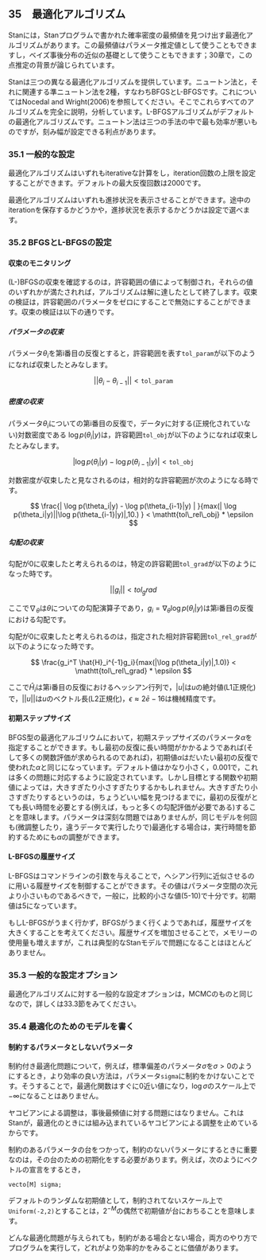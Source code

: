 ## 35　最適化アルゴリズム

Stanには，Stanプログラムで書かれた確率密度の最頻値を見つけ出す最適化アルゴリズムがあります。この最頻値はパラメータ推定値として使うこともできますし，ベイズ事後分布の近似の基礎として使うこともできます；30章で，この点推定の背景が論じられています。

Stanは三つの異なる最適化アルゴリズムを提供しています。ニュートン法と，それに関連する準ニュートン法を2種，すなわちBFGSとL-BFGSです。これについてはNocedal and Wright(2006)を参照してください。そこでこれらすべてのアルゴリズムを完全に説明，分析しています。L-BFGSアルゴリズムがデフォルトの最適化アルゴリズムです。ニュートン法は三つの手法の中で最も効率が悪いものですが，刻み幅が設定できる利点があります。

### 35.1 一般的な設定

最適化アルゴリズムはいずれもiterativeな計算をし，iteration回数の上限を設定することができます。デフォルトの最大反復回数は2000です。

最適化アルゴリズムはいずれも進捗状況を表示させることができます。途中のiterationを保存するかどうかや，進捗状況を表示するかどうかは設定で選べます。

### 35.2 BFGSとL-BFGSの設定

#### 収束のモニタリング

(L-)BFGSの収束を確認するのは，許容範囲の値によって制御され，それらの値のいずれかが満たされれば，アルゴリズムは解に達したとして終了します。収束の検証は，許容範囲のパラメータをゼロにすることで無効にすることができます。収束の検証は以下の通りです。

##### パラメータの収束

パラメータ$\theta_i$を第i番目の反復とすると，許容範囲を表す`tol_param`が以下のようになれば収束したとみなします。

$$|| \theta_i - \theta_{i-1} || < \mathtt{tol\_param} $$

##### 密度の収束

パラメータ$\theta_i$についての第i番目の反復で，データ$y$に対する(正規化されていない)対数密度である $\log p(\theta_i | y)$は，許容範囲`tol_obj`が以下のようになれば収束したとみなします。

$$ | \log p(\theta_i|y) - \log p(\theta_{i-1}|y) | < \mathtt{tol\_obj} $$

対数密度が収束したと見なされるのは，相対的な許容範囲が次のようになる時です。

$$ \frac{| \log p(\theta_i|y) - \log p(\theta_{i-1}|y) | }{max(| \log p(\theta_i|y)||\log p(\theta_{i-1}|y)|,10.) } < \mathtt{tol\_rel\_obj} * \epsilon $$

##### 勾配の収束

勾配が0に収束したと考えられるのは，特定の許容範囲`tol_grad`が以下のようになった時です。

$$ ||g_i|| < tol_grad $$

ここで$\nabla_{\theta}$は$\theta$についての勾配演算子であり，$g_i = \nabla_{\theta} \log p(\theta_i | y)$は第i番目の反復における勾配です。

勾配が0に収束したと考えられるのは，指定された相対許容範囲`tol_rel_grad`が以下のようになった時です。

$$ \frac{g_i^T \hat{H}_i^{-1}g_i}{max(|\log p(\theta_i|y)|,1.0)} < \mathtt{tol\_rel\_grad} * \epsilon $$

ここで$\hat{H}_i$は第i番目の反復におけるヘッシアン行列で，$|u|$は$u$の絶対値(L1正規化)で，$||u||$は$u$のベクトル長(L2正規化)，$\epsilon \approx 2\bar{e} - 16$は機械精度です。

#### 初期ステップサイズ

BFGS型の最適化アルゴリウムにおいて，初期ステップサイズのパラメータ$\alpha$を指定することができます。もし最初の反復に長い時間がかかるようであれば(そして多くの関数評価が求められるのであれば)，初期値$\alpha$はだいたい最初の反復で使われた$\alpha$と同じになっています。デフォルト値はかなり小さく，0.001で，これは多くの問題に対応するように設定されています。しかし目標とする関数や初期値によっては，大きすぎたり小さすぎたりするかもしれません。大きすぎたり小さすぎたりするというのは，ちょうどいい幅を見つけるまでに，最初の反復がとても長い時間を必要とする(例えば，もっと多くの勾配評価が必要である)することを意味します。パラメータは深刻な問題ではありませんが，同じモデルを何回も(微調整したり，違うデータで実行したりで)最適化する場合は，実行時間を節約するためにも$\alpha$の調整ができます。

#### L-BFGSの履歴サイズ

L-BFGSはコマンドラインの引数を与えることで，へシアン行列に近似させるのに用いる履歴サイズを制御することができます。その値はパラメータ空間の次元より小さいものであるべきで，一般に，比較的小さな値(5-10)で十分です。初期値は5になっています。

もしL-BFGSがうまく行かず，BFGSがうまく行くようであれば，履歴サイズを大きくすることを考えてください。履歴サイズを増加させることで，メモリーの使用量も増えますが，これは典型的なStanモデルで問題になることはほとんどありません。

### 35.3 一般的な設定オプション

最適化アルゴリズムに対する一般的な設定オプションは，MCMCのものと同じなので，詳しくは33.3節をみてください。

### 35.4 最適化のためのモデルを書く

#### 制約するパラメータとしないパラメータ

制約付き最適化問題について，例えば，標準偏差のパラメータ$\sigma$を$\sigma >0$のようにするとき，より効率の良い方法は，パラメータ`sigma`に制約をかけないことです。そうすることで，最適化関数はすぐに0近い値になり，$\log \sigma$のスケール上で$-\infty$になることはありません。

ヤコビアンによる調整は，事後最頻値に対する問題にはなりません。これはStanが，最適化のときには組み込まれているヤコビアンによる調整を止めているからです。

制約のあるパラメータの台をつかって，制約のないパラメータにするときに重要なのは，その台のための初期化をする必要があります。例えば，次のようにベクトルの宣言をするとき，

```
vecto[M] sigma;
```

デフォルトのランダムな初期値として，制約されてないスケール上で`Uniform(-2,2)`とすることは，$2^{-M}$の偶然で初期値が台におちることを意味します。

どんな最適化問題が与えられても，制約がある場合とない場合，両方のやり方でプログラムを実行して，どれがより効率的かをみることに価値があります。
